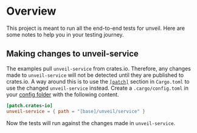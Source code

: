 # Overview
This project is meant to run all the end-to-end tests for unveil. Here are some notes to help you in your testing
journey.

## Making changes to unveil-service
The examples pull `unveil-service` from crates.io. Therefore, any changes made to `unveil-service` will not be detected
until they are published to crates.io. A way around this is to use the
[`[patch]`](https://doc.rust-lang.org/cargo/reference/overriding-dependencies.html#the-patch-section) section in
`Cargo.toml` to use the changed `unveil-service` instead. Create a `.cargo/config.toml` in your
[config folder](https://doc.rust-lang.org/cargo/reference/config.html) with the following content.

``` toml
[patch.crates-io]
unveil-service = { path = "[base]/unveil/service" }
```

Now the tests will run against the changes made in `unveil-service`.